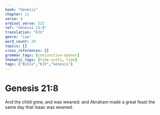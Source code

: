 ```yaml
---
book: "Genesis"
chapter: 21
verse: 8
ordinal_verse: 522
ref: "Genesis 21:8"
translation: "KJV"
genre: "Law"
word_count: 20
topics: []
cross_references: []
grammar_tags: [conjunctive-opener]
thematic_tags: [time-units, time]
tags: ["Bible","KJV","Genesis"]
---
```


# Genesis 21:8

And the child grew, and was weaned: and Abraham made a great feast the same day that Isaac was weaned.

